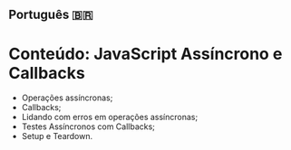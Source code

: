 ## Português 🇧🇷
# Conteúdo: JavaScript Assíncrono e Callbacks

- Operações assíncronas;
- Callbacks;
- Lidando com erros em operações assíncronas;
- Testes Assíncronos com Callbacks;
- Setup e Teardown.
